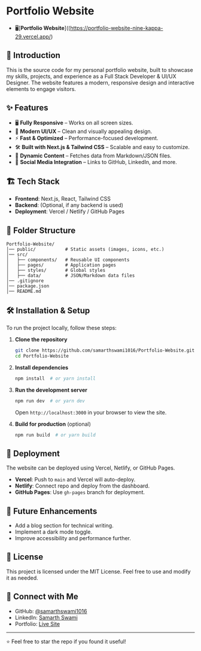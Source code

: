 # Portfolio Website

- 🖥️[**Portfolio Website**]((https://portfolio-website-nine-kappa-29.vercel.app/)

## 🚀 Introduction
This is the source code for my personal portfolio website, built to showcase my skills, projects, and experience as a Full Stack Developer & UI/UX Designer. The website features a modern, responsive design and interactive elements to engage visitors.

## ✨ Features
- 🖥️ **Fully Responsive** – Works on all screen sizes.
- 🎨 **Modern UI/UX** – Clean and visually appealing design.
- ⚡ **Fast & Optimized** – Performance-focused development.
- 🛠️ **Built with Next.js & Tailwind CSS** – Scalable and easy to customize.
- 📜 **Dynamic Content** – Fetches data from Markdown/JSON files.
- 🔗 **Social Media Integration** – Links to GitHub, LinkedIn, and more.

## 🏗️ Tech Stack
- **Frontend**: Next.js, React, Tailwind CSS
- **Backend**: (Optional, if any backend is used)
- **Deployment**: Vercel / Netlify / GitHub Pages

## 📂 Folder Structure
```
Portfolio-Website/
│── public/           # Static assets (images, icons, etc.)
│── src/
│   ├── components/   # Reusable UI components
│   ├── pages/        # Application pages
│   ├── styles/       # Global styles
│   ├── data/         # JSON/Markdown data files
│── .gitignore
│── package.json
│── README.md
```

## 🛠️ Installation & Setup
To run the project locally, follow these steps:

1. **Clone the repository**
   ```sh
   git clone https://github.com/samarthswami1016/Portfolio-Website.git
   cd Portfolio-Website
   ```

2. **Install dependencies**
   ```sh
   npm install  # or yarn install
   ```

3. **Run the development server**
   ```sh
   npm run dev  # or yarn dev
   ```
   Open `http://localhost:3000` in your browser to view the site.

4. **Build for production** (optional)
   ```sh
   npm run build  # or yarn build
   ```

## 🚀 Deployment
The website can be deployed using Vercel, Netlify, or GitHub Pages.
- **Vercel**: Push to `main` and Vercel will auto-deploy.
- **Netlify**: Connect repo and deploy from the dashboard.
- **GitHub Pages**: Use `gh-pages` branch for deployment.

## 📌 Future Enhancements
- Add a blog section for technical writing.
- Implement a dark mode toggle.
- Improve accessibility and performance further.

## 📄 License
This project is licensed under the MIT License. Feel free to use and modify it as needed.

## 🤝 Connect with Me
- GitHub: [@samarthswami1016](https://github.com/samarthswami1016)
- LinkedIn: [Samarth Swami](https://www.linkedin.com/in/samarthswami1016)
- Portfolio: [Live Site](https://samarth-works.netlify.app/)

---
⭐ Feel free to star the repo if you found it useful!

